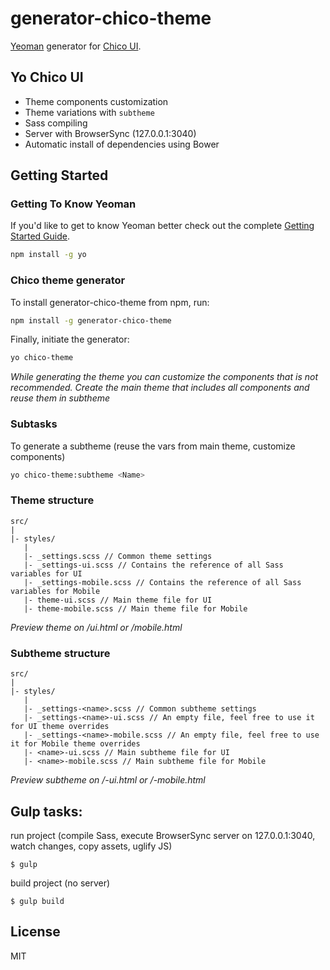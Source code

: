 # generator-chico-theme

[Yeoman](http://yeoman.io) generator for [Chico UI](http://chico-ui.com.ar/).

## Yo Chico UI
* Theme components customization
* Theme variations with `subtheme`
* Sass compiling
* Server with BrowserSync (127.0.0.1:3040)
* Automatic install of dependencies using Bower

## Getting Started

### Getting To Know Yeoman

If you'd like to get to know Yeoman better check out the complete [Getting Started Guide](https://github.com/yeoman/yeoman/wiki/Getting-Started). 

```bash
npm install -g yo
```

### Chico theme generator

To install generator-chico-theme from npm, run:

```bash
npm install -g generator-chico-theme
```

Finally, initiate the generator:

```bash
yo chico-theme
```

*While generating the theme you can customize the components that is not recommended. Create the main theme that
  includes all components and reuse them in subtheme* 

### Subtasks

To generate a subtheme (reuse the vars from main theme, customize components)

```bash
yo chico-theme:subtheme <Name>
```

### Theme structure

````
src/
|
|- styles/
   |
   |- _settings.scss // Common theme settings
   |- _settings-ui.scss // Contains the reference of all Sass variables for UI
   |- _settings-mobile.scss // Contains the reference of all Sass variables for Mobile
   |- theme-ui.scss // Main theme file for UI
   |- theme-mobile.scss // Main theme file for Mobile
````

*Preview theme on /ui.html or /mobile.html*

### Subtheme structure

````
src/
|
|- styles/
   |
   |- _settings-<name>.scss // Common subtheme settings
   |- _settings-<name>-ui.scss // An empty file, feel free to use it for UI theme overrides
   |- _settings-<name>-mobile.scss // An empty file, feel free to use it for Mobile theme overrides
   |- <name>-ui.scss // Main subtheme file for UI
   |- <name>-mobile.scss // Main subtheme file for Mobile
````

*Preview subtheme on /<name>-ui.html or /<name>-mobile.html*

## Gulp tasks:

run project
(compile Sass, execute BrowserSync server on 127.0.0.1:3040, watch changes, copy assets, uglify JS)
```
$ gulp
```
build project (no server)
```
$ gulp build
```

## License

MIT
